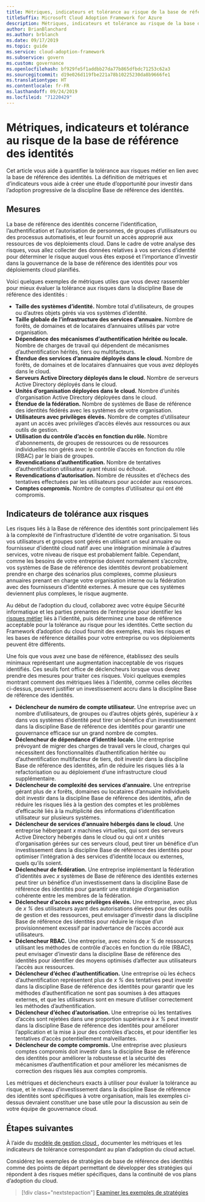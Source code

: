 ```yaml
---
title: Métriques, indicateurs et tolérance au risque de la base de référence des identités
titleSuffix: Microsoft Cloud Adoption Framework for Azure
description: Métriques, indicateurs et tolérance au risque de la base de référence des identités
author: BrianBlanchard
ms.author: brblanch
ms.date: 09/17/2019
ms.topic: guide
ms.service: cloud-adoption-framework
ms.subservice: govern
ms.custom: governance
ms.openlocfilehash: bf929fe5f1addbb27da77b865dfbdc71253c62a3
ms.sourcegitcommit: d19e026d119fbe221a78b10225230da8b9666fe1
ms.translationtype: HT
ms.contentlocale: fr-FR
ms.lasthandoff: 09/24/2019
ms.locfileid: "71220429"
---
```

# <a name="identity-baseline-metrics-indicators-and-risk-tolerance"></a>Métriques, indicateurs et tolérance au risque de la base de référence des identités

Cet article vous aide à quantifier la tolérance aux risques métier en lien avec la base de référence des identités. La définition de métriques et d’indicateurs vous aide à créer une étude d’opportunité pour investir dans l’adoption progressive de la discipline Base de référence des identités.

## <a name="metrics"></a>Mesures

La base de référence des identités concerne l’identification, l’authentification et l’autorisation de personnes, de groupes d’utilisateurs ou des processus automatisés, et leur fournit un accès approprié aux ressources de vos déploiements cloud. Dans le cadre de votre analyse des risques, vous allez collecter des données relatives à vos services d’identité pour déterminer le risque auquel vous êtes exposé et l’importance d’investir dans la gouvernance de la base de référence des identités pour vos déploiements cloud planifiés.

Voici quelques exemples de métriques utiles que vous devez rassembler pour mieux évaluer la tolérance aux risques dans la discipline Base de référence des identités :

- **Taille des systèmes d’identité.** Nombre total d’utilisateurs, de groupes ou d’autres objets gérés via vos systèmes d’identité.
- **Taille globale de l’infrastructure des services d’annuaire.** Nombre de forêts, de domaines et de locataires d’annuaires utilisés par votre organisation.
- **Dépendance des mécanismes d’authentification héritée ou locale.** Nombre de charges de travail qui dépendent de mécanismes d’authentification hérités, tiers ou multifacteurs.
- **Étendue des services d’annuaire déployés dans le cloud.** Nombre de forêts, de domaines et de locataires d’annuaires que vous avez déployés dans le cloud.
- **Serveurs Active Directory déployés dans le cloud.** Nombre de serveurs Active Directory déployés dans le cloud.
- **Unités d’organisation déployées dans le cloud.** Nombre d’unités d’organisation Active Directory déployées dans le cloud.
- **Étendue de la fédération.** Nombre de systèmes de Base de référence des identités fédérés avec les systèmes de votre organisation.
- **Utilisateurs avec privilèges élevés.** Nombre de comptes d’utilisateur ayant un accès avec privilèges d’accès élevés aux ressources ou aux outils de gestion.
- **Utilisation du contrôle d’accès en fonction du rôle.** Nombre d’abonnements, de groupes de ressources ou de ressources individuelles non gérés avec le contrôle d’accès en fonction du rôle (RBAC) par le biais de groupes.
- **Revendications d’authentification.** Nombre de tentatives d’authentification utilisateur ayant réussi ou échoué.
- **Revendications d’autorisation.** Nombre de réussites et d’échecs des tentatives effectuées par les utilisateurs pour accéder aux ressources.
- **Comptes compromis.** Nombre de comptes d’utilisateur qui ont été compromis.

## <a name="risk-tolerance-indicators"></a>Indicateurs de tolérance aux risques

Les risques liés à la Base de référence des identités sont principalement liés à la complexité de l’infrastructure d’identité de votre organisation. Si tous vos utilisateurs et groupes sont gérés en utilisant un seul annuaire ou fournisseur d’identité cloud natif avec une intégration minimale à d’autres services, votre niveau de risque est probablement faible. Cependant, comme les besoins de votre entreprise doivent normalement s’accroître, vos systèmes de Base de référence des identités devront probablement prendre en charge des scénarios plus complexes, comme plusieurs annuaires prenant en charge votre organisation interne ou la fédération avec des fournisseurs d’identité externes. À mesure que ces systèmes deviennent plus complexes, le risque augmente.

Au début de l’adoption du cloud, collaborez avec votre équipe Sécurité informatique et les parties prenantes de l’entreprise pour identifier les [risques métier](./business-risks.md) liés à l’identité, puis déterminez une base de référence acceptable pour la tolérance au risque pour les identités. Cette section du Framework d’adoption du cloud fournit des exemples, mais les risques et les bases de référence détaillés pour votre entreprise ou vos déploiements peuvent être différents.

Une fois que vous avez une base de référence, établissez des seuils minimaux représentant une augmentation inacceptable de vos risques identifiés. Ces seuils font office de déclencheurs lorsque vous devez prendre des mesures pour traiter ces risques. Voici quelques exemples montrant comment des métriques liées à l’identité, comme celles décrites ci-dessus, peuvent justifier un investissement accru dans la discipline Base de référence des identités.

- **Déclencheur de numéro de compte utilisateur.** Une entreprise avec un nombre d’utilisateurs, de groupes ou d’autres objets gérés, supérieur à _x_ dans vos systèmes d’identité peut tirer un bénéfice d’un investissement dans la discipline Base de référence des identités pour garantir une gouvernance efficace sur un grand nombre de comptes.
- **Déclencheur de dépendance d’identité locale.** Une entreprise prévoyant de migrer des charges de travail vers le cloud, charges qui nécessitent des fonctionnalités d’authentification héritée ou d’authentification multifacteur de tiers, doit investir dans la discipline Base de référence des identités, afin de réduire les risques liés à la refactorisation ou au déploiement d’une infrastructure cloud supplémentaire.
- **Déclencheur de complexité des services d’annuaire.** Une entreprise gérant plus de _x_ forêts, domaines ou locataires d’annuaire individuels doit investir dans la discipline Base de référence des identités, afin de réduire les risques liés à la gestion des comptes et les problèmes d’efficacité liés à la multiplicité des informations d’identification utilisateur sur plusieurs systèmes.
- **Déclencheur de services d’annuaire hébergés dans le cloud.** Une entreprise hébergeant _x_ machines virtuelles, qui sont des serveurs Active Directory hébergés dans le cloud ou qui ont _x_ unités d’organisation gérées sur ces serveurs cloud, peut tirer un bénéfice d’un investissement dans la discipline Base de référence des identités pour optimiser l’intégration à des services d’identité locaux ou externes, quels qu’ils soient.
- **Déclencheur de fédération.** Une entreprise implémentant la fédération d’identités avec _x_ systèmes de Base de référence des identités externes peut tirer un bénéfice d’un investissement dans la discipline Base de référence des identités pour garantir une stratégie d’organisation cohérente entre les membres de la fédération.
- **Déclencheur d’accès avec privilèges élevés.** Une entreprise, avec plus de _x %_ des utilisateurs ayant des autorisations élevées pour des outils de gestion et des ressources, peut envisager d’investir dans la discipline Base de référence des identités pour réduire le risque d’un provisionnement excessif par inadvertance de l’accès accordé aux utilisateurs.
- **Déclencheur RBAC.** Une entreprise, avec moins de _x %_ de ressources utilisant les méthodes de contrôle d’accès en fonction du rôle (RBAC), peut envisager d’investir dans la discipline Base de référence des identités pour identifier des moyens optimisés d’affecter aux utilisateurs l’accès aux ressources.
- **Déclencheur d’échec d’authentification.** Une entreprise où les échecs d’authentification représentent plus de _x %_ des tentatives peut investir dans la discipline Base de référence des identités pour garantir que les méthodes d’authentification ne sont pas soumises à des attaques externes, et que les utilisateurs sont en mesure d’utiliser correctement les méthodes d’authentification.
- **Déclencheur d’échec d’autorisation.** Une entreprise où les tentatives d’accès sont rejetées dans une proportion supérieure à _x %_ peut investir dans la discipline Base de référence des identités pour améliorer l’application et la mise à jour des contrôles d’accès, et pour identifier les tentatives d’accès potentiellement malveillantes.
- **Déclencheur de compte compromis.** Une entreprise avec plusieurs comptes compromis doit investir dans la discipline Base de référence des identités pour améliorer la robustesse et la sécurité des mécanismes d’authentification et pour améliorer les mécanismes de correction des risques liés aux comptes compromis.

Les métriques et déclencheurs exacts à utiliser pour évaluer la tolérance au risque, et le niveau d’investissement dans la discipline Base de référence des identités sont spécifiques à votre organisation, mais les exemples ci-dessus devraient constituer une base utile pour la discussion au sein de votre équipe de gouvernance cloud.

## <a name="next-steps"></a>Étapes suivantes

À l’aide du [modèle de gestion cloud ](./template.md), documenter les métriques et les indicateurs de tolérance correspondant au plan d’adoption du cloud actuel.

Considérez les exemples de stratégies de base de référence des identités comme des points de départ permettant de développer des stratégies qui répondent à des risques métier spécifiques, dans la continuité de vos plans d’adoption du cloud.

> [!div class="nextstepaction"]
> [Examiner les exemples de stratégies](./policy-statements.md)
